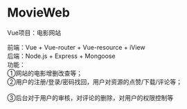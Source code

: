 # MovieWeb
Vue项目：电影网站<br/>

前端：Vue + Vue-router + Vue-resource + iView<br/>
后端：Node.js + Express + Mongoose<br/>
功能：<br/>
①网站的电影增删改查等；<br/>
②用户的注册/登录/密码找回，用户对资源的点赞/下载/评论等；<br/>  
③后台对于用户的审核，对评论的删除，对用户的权限控制等<br/>
            
